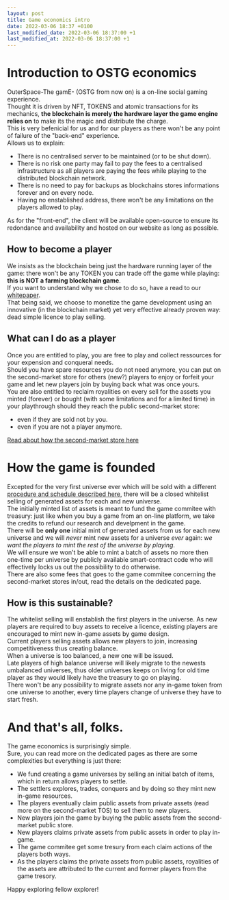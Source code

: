 ```yaml
---
layout: post
title: Game economics intro
date: 2022-03-06 18:37 +0100
last_modified_date: 2022-03-06 18:37:00 +1
last_modified_at: 2022-03-06 18:37:00 +1
---
```


# Introduction to OSTG economics

OuterSpace-The gamE- (OSTG from now on) is a on-line social gaming experience.  
Thought it is driven by NFT, TOKENS and atomic transactions for its mechanics, **the blockchain is merely the hardware layer the game engine relies on** to make its the magic and distribute the charge.  
This is very befenicial for us and for our players as there won't be any point of failure of the "back-end" experience.  
Allows us to explain:
 - There is no centralised server to be maintained (or to be shut down).
 - There is no risk one party may fail to pay the fees to a centralised infrastructure as all players are paying the fees while playing to the distributed blockchain network.
 - There is no need to pay for backups as blockchains stores informations forever and on every node.
 - Having no enstablished address, there won't be any limitations on the players allowed to play.

As for the "front-end", the client will be available open-source to ensure its redondance and availability and hosted on our website as long as possible.

## How to become a player

We insists as the blockchain being just the hardware running layer of the game: there won't be any TOKEN you can trade off the game while playing: __this is NOT a farming blockchain game__.  
If you want to understand why we chose to do so, have a read to our [whitepaper](/whitepaper).  
That being said, we choose to monetize the game development using an innovative (in the blockchain market) yet very effective  already proven way: dead simple licence to play selling.  

## What can I do as a player

Once you are entitled to play, you are free to play and collect ressources for your expension and conqueral needs.  
Should you have spare resources you do not need anymore, you can put on the second-market store for others (new?) players to enjoy or forfeit your game and let new players join by buying back what was once yours.  
You are also entitled to reclaim royalities on every sell for the assets you minted (forever) or bought (with some limitations and for a limited time) in your playthrough should they reach the public second-market store: 
 - even if they are sold not by you.
 - even if you are not a player anymore.  

[Read about how the second-market store here](/economics/game-economics-stores.html)
  
# How the game is founded

Excepted for the very first universe ever which will be sold with a different [procedure and schedule described here](/economics/game-economics-presale.html), there will be a closed whitelist selling of generated assets for each and new universe.  
The initially minted list of assets is meant to fund the game commitee with treasury: just like when you buy a game from an on-line platform, we take the credits to refund our research and develpment in the game.  
There will be **only one** initial mint of generated assets from us for each new universe and we will *never* mint new assets for a universe *ever* again: *we want the players to mint the rest of the universe by playing*.  
We will ensure we won't be able to mint a batch of assets no more then one-time per universe by publicly available smart-contract code who will effectively locks us out the possibility to do otherwise.  
There are also some fees that goes to the game commitee concerning the second-market stores in/out, read the details on the dedicated page.

## How is this sustainable?

The whitelist selling will enstablish the first players in the universe.
As new players are required to buy assets to receive a licence, existing players are encouraged to mint new in-game assets by game design.  
Current players selling assets allows new players to join, increasing competitiveness thus creating balance.  
When a universe is too balanced, a new one will be issued.  
Late players of high balance universe will likely migrate to the newests umbalanced universes, thus older universes keeps on living for old time player as they would likely have the treasury to go on playing.  
There won't be any possibility to migrate assets nor any in-game token from one universe to another, every time players change of universe they have to start fresh.    

# And that's all, folks.

The game economics is surprisingly simple.  
Sure, you can read more on the dedicated pages as there are some complexities but everything is just there:
 - We fund creating a game universes by selling an initial batch of items, which in return allows players to settle.
 - The settlers explores, trades, conquers and by doing so they mint new in-game resources.
 - The players eventually claim public assets from private assets (read more on the second-market TOS) to sell them to new players.
 - New players join the game by buying the public assets from the second-market public store.
 - New players claims private assets from public assets in order to play in-game.
 - The game commitee get some tresury from each claim actions of the players both ways.
 - As the players claims the private assets from public assets, royalities of the assets are attributed to the current and former players from the game tresory.
  
Happy exploring fellow explorer!
